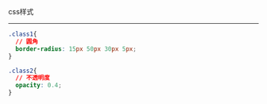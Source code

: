 css样式

---

```css
.class1{
  // 圆角
  border-radius: 15px 50px 30px 5px;
}
```

```css
.class2{
  // 不透明度
  opacity: 0.4;
}
```










